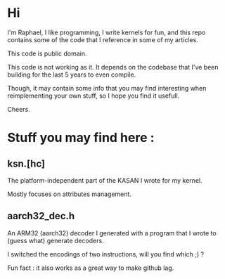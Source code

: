 # Hi

I'm Raphael, I like programming, I write kernels for fun, and this repo contains some of the code that I reference in some of my articles.

This code is public domain.

This code is not working as it. It depends on the codebase that I've been building for the last 5 years to even compile.

Though, it may contain some info that you may find interesting when reimplementing your own stuff, so I hope you find it usefull.

Cheers.

# Stuff you may find here : 

## ksn.[hc]

The platform-independent part of the KASAN I wrote for my kernel.

Mostly focuses on attributes management.

## aarch32_dec.h

An ARM32 (aarch32) decoder I generated with a program that I wrote to (guess what) generate decoders.

I switched the encodings of two instructions, will you find which ;) ?

Fun fact : it also works as a great way to make github lag.

